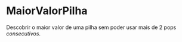 # MaiorValorPilha
Descobrir o maior valor de uma pilha sem poder usar mais de 2 pops *consecutivos*.
